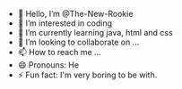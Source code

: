 - 👋 Hello, I’m @The-New-Rookie
- 👀 I’m interested in coding
- 🌱 I’m currently learning java, html and css
- 💞️ I’m looking to collaborate on ...
- 📫 How to reach me ...
- 😄 Pronouns: He
- ⚡ Fun fact: I'm very boring to be with.

<!---
The-New-Rookie/The-New-Rookie is a ✨ special ✨ repository because its `README.md` (this file) appears on your GitHub profile.
You can click the Preview link to take a look at your changes.
--->
